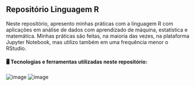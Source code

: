 ## Repositório Linguagem R

Neste repositório, apresento minhas práticas com a linguagem R com aplicações em análise de dados com aprendizado de máquina, estatística e matemática. Minhas práticas são feitas, na maioria das vezes, na plataforma Jupyter Notebook, mas utilizo também em uma frequência menor o RStudio.

#### 🖥️ Tecnologias e ferramentas utilizadas neste repositório:
![image](https://img.shields.io/badge/Jupyter-F37626.svg?&style=for-the-badge&logo=Jupyter&logoColor=white) ![image](https://img.shields.io/badge/R-276DC3?style=for-the-badge&logo=r&logoColor=white) 
